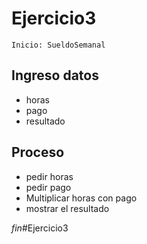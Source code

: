 # Ejercicio3
    Inicio: SueldoSemanal

##  Ingreso datos

- horas
- pago
- resultado

## Proceso
- pedir horas
- pedir pago
- Multiplicar horas con pago
- mostrar el resultado

*fin*#Ejercicio3